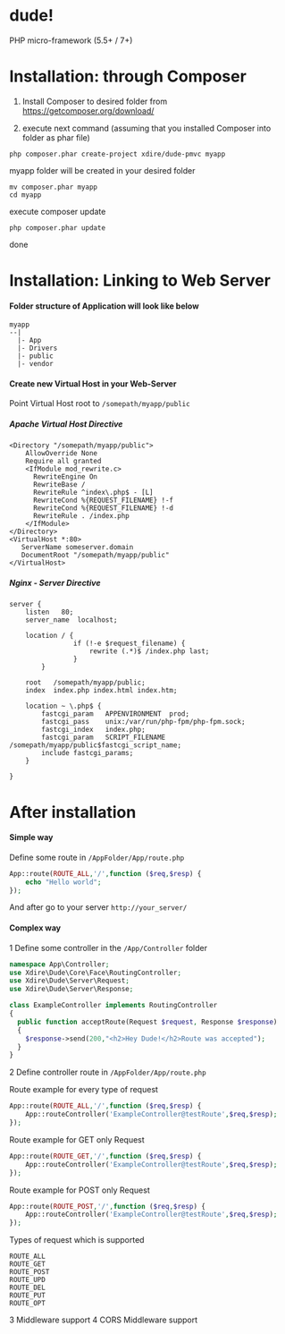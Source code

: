 # dude!
PHP micro-framework (5.5+ / 7+)

# Installation: through Composer

1) Install Composer to desired folder from https://getcomposer.org/download/

2) execute next command (assuming that you installed Composer into folder as phar file)
```text
php composer.phar create-project xdire/dude-pmvc myapp
```
myapp folder will be created in your desired folder
```text
mv composer.phar myapp
cd myapp
```
execute composer update
```text
php composer.phar update
```
done

# Installation: Linking to Web Server

#### Folder structure of Application will look like below
```text
myapp
--|
  |- App
  |- Drivers
  |- public
  |- vendor
```

#### Create new Virtual Host in your Web-Server

Point Virtual Host root to `/somepath/myapp/public`

##### Apache Virtual Host Directive
```text
<Directory "/somepath/myapp/public">
    AllowOverride None
    Require all granted
    <IfModule mod_rewrite.c>
      RewriteEngine On
      RewriteBase /
      RewriteRule ^index\.php$ - [L]
      RewriteCond %{REQUEST_FILENAME} !-f
      RewriteCond %{REQUEST_FILENAME} !-d
      RewriteRule . /index.php
    </IfModule>
</Directory>
<VirtualHost *:80>
   ServerName someserver.domain
   DocumentRoot "/somepath/myapp/public"
</VirtualHost>
```

##### Nginx - Server Directive
```text
server {
    listen	 80;
    server_name  localhost;

	location / {
                if (!-e $request_filename) {
                    rewrite (.*)$ /index.php last;
                }
        }

	root   /somepath/myapp/public;
    index  index.php index.html index.htm;

    location ~ \.php$ {
        fastcgi_param   APPENVIRONMENT  prod;
        fastcgi_pass    unix:/var/run/php-fpm/php-fpm.sock;
        fastcgi_index   index.php;
        fastcgi_param   SCRIPT_FILENAME /somepath/myapp/public$fastcgi_script_name;
        include fastcgi_params;
    }

}

```

# After installation
#### Simple way
Define some route in `/AppFolder/App/route.php`
```php
App::route(ROUTE_ALL,'/',function ($req,$resp) {
    echo "Hello world";
});
```
And after go to your server `http://your_server/`

#### Complex way
1 Define some controller in the `/App/Controller` folder
```php
namespace App\Controller;
use Xdire\Dude\Core\Face\RoutingController;
use Xdire\Dude\Server\Request;
use Xdire\Dude\Server\Response;

class ExampleController implements RoutingController
{
  public function acceptRoute(Request $request, Response $response)
  {
  	$response->send(200,"<h2>Hey Dude!</h2>Route was accepted");
  }
}

```

2 Define controller route in `/AppFolder/App/route.php`

Route example for every type of request
```php
App::route(ROUTE_ALL,'/',function ($req,$resp) {
    App::routeController('ExampleController@testRoute',$req,$resp);
});
```

Route example for GET only Request
```php
App::route(ROUTE_GET,'/',function ($req,$resp) {
    App::routeController('ExampleController@testRoute',$req,$resp);
});
```

Route example for POST only Request
```php
App::route(ROUTE_POST,'/',function ($req,$resp) {
    App::routeController('ExampleController@testRoute',$req,$resp);
});
```

Types of request which is supported
```text
ROUTE_ALL
ROUTE_GET
ROUTE_POST
ROUTE_UPD
ROUTE_DEL
ROUTE_PUT
ROUTE_OPT
```

3 Middleware support
4 CORS Middleware support
